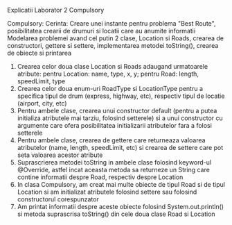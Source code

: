 Explicatii Laborator 2 Compulsory

Compulsory:
Cerinta: Creare unei instante pentru problema "Best Route", posibilitatea crearii de drumuri si locatii care au anumite informatii
Modelarea problemei avand cel putin 2 clase, Location si Roads, crearea de constructori, gettere si settere, implementarea metodei toString(), crearea de obiecte si printarea

1. Crearea celor doua clase Location si Roads adaugand urmatoarele atribute: pentru Location: name, type, x, y; pentru Road: length, speedLimit, type
2. Crearea celor doua enum-uri RoadType si LocationType pentru a specifica tipul de drum (express, highway, etc), respectiv tipul de locatie (airport, city, etc) 
3. Pentru ambele clase, crearea unui constructor default (pentru a putea initializa atributele mai tarziu, folosind setterele) si a unui constructor cu argumente care ofera
posibilitatea initializarii atributelor fara a folosi setterele
4. Pentru ambele clase, crearea de gettere care returneaza valoarea atributelor (name, length, speedLimit, etc) si crearea de settere care pot seta valoarea acestor atribute
5. Suprascrierea metodei toString in ambele clase folosind keyword-ul @Override, astfel incat aceasta metoda sa returneze un String care contine informatii despre Road, 
respectiv despre Location
6. In clasa Compulsory, am creat mai multe obiecte de tipul Road si de tipul Location si am initializat atributele folosind settere sau folosind constructorul corespunzator
7. Am printat informatii despre aceste obiecte folosind System.out.println() si metoda suprascrisa toString() din cele doua clase Road si Location
